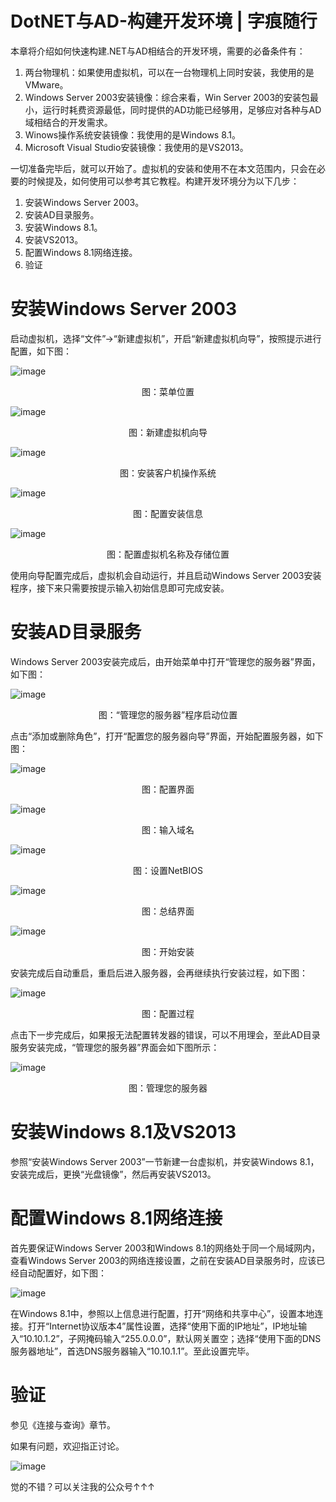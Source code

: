 # DotNET与AD-构建开发环境 | 字痕随行

本章将介绍如何快速构建.NET与AD相结合的开发环境，需要的必备条件有：

1. 两台物理机：如果使用虚拟机，可以在一台物理机上同时安装，我使用的是VMware。
2. Windows Server 2003安装镜像：综合来看，Win Server 2003的安装包最小，运行时耗费资源最低，同时提供的AD功能已经够用，足够应对各种与AD域相结合的开发需求。
3. Winows操作系统安装镜像：我使用的是Windows 8.1。
4. Microsoft Visual Studio安装镜像：我使用的是VS2013。

一切准备完毕后，就可以开始了。虚拟机的安装和使用不在本文范围内，只会在必要的时候提及，如何使用可以参考其它教程。构建开发环境分为以下几步：

1. 安装Windows Server 2003。
2. 安装AD目录服务。
3. 安装Windows 8.1。
4. 安装VS2013。
5. 配置Windows 8.1网络连接。
6. 验证

# 安装Windows Server 2003

启动虚拟机，选择“文件”->“新建虚拟机”，开启“新建虚拟机向导”，按照提示进行配置，如下图：

![image](../../images/DotNET与AD-构建开发环境/5436e843-786e-43ae-9d25-3309862fe0bf.png)

<center>图：菜单位置</center>

![image](../../images/DotNET与AD-构建开发环境/e6537b94-85b3-4913-8ac6-39f449c6fdd5.png)

<center>图：新建虚拟机向导</center>

![image](../../images/DotNET与AD-构建开发环境/03469b6d-66b4-421a-87c4-44c1933d95ce.png)

<center>图：安装客户机操作系统</center>

![image](../../images/DotNET与AD-构建开发环境/7e047b48-28a6-4d7d-ac27-a6bc148b5f30.png)

<center>图：配置安装信息</center>

![image](../../images/DotNET与AD-构建开发环境/46086aeb-718c-4d56-8cbc-7d7da3d49057.png)

<center>图：配置虚拟机名称及存储位置</center>

使用向导配置完成后，虚拟机会自动运行，并且启动Windows Server 2003安装程序，接下来只需要按提示输入初始信息即可完成安装。

# 安装AD目录服务

Windows Server 2003安装完成后，由开始菜单中打开“管理您的服务器”界面，如下图：

![image](../../images/DotNET与AD-构建开发环境/22cd3a92-3963-48bf-99af-9ad3c8c02f5d.png)

<center>图：“管理您的服务器”程序启动位置</center>

点击“添加或删除角色”，打开“配置您的服务器向导”界面，开始配置服务器，如下图：

![image](../../images/DotNET与AD-构建开发环境/4f1d0d29-a096-4525-8171-0c54f2d6cf9c.png)

<center>图：配置界面</center>

![image](../../images/DotNET与AD-构建开发环境/fbf33057-ce63-4e7b-813f-da7ff96074ed.png)

<center>图：输入域名</center>

![image](../../images/DotNET与AD-构建开发环境/13f683e3-3fcd-4d3b-8d63-d2ddac400665.png)

<center>图：设置NetBIOS</center>

![image](../../images/DotNET与AD-构建开发环境/b0348787-36b2-4698-bba4-71237a878948.png)

<center>图：总结界面</center>

![image](../../images/DotNET与AD-构建开发环境/ef98e8fd-221f-4688-9522-836183313b26.png)

<center>图：开始安装</center>

安装完成后自动重启，重启后进入服务器，会再继续执行安装过程，如下图：

![image](../../images/DotNET与AD-构建开发环境/65a5614e-397b-4275-80a8-8ce4f1161f5b.png)

<center>图：配置过程</center>

点击下一步完成后，如果报无法配置转发器的错误，可以不用理会，至此AD目录服务安装完成，“管理您的服务器”界面会如下图所示：

![image](../../images/DotNET与AD-构建开发环境/a6d55f10-70f8-4129-ab2a-043e9b00fc8c.png)

<center>图：管理您的服务器</center>

# 安装Windows 8.1及VS2013

参照“安装Windows Server 2003”一节新建一台虚拟机，并安装Windows 8.1，安装完成后，更换“光盘镜像”，然后再安装VS2013。

# 配置Windows 8.1网络连接

首先要保证Windows Server 2003和Windows 8.1的网络处于同一个局域网内，查看Windows Server 2003的网络连接设置，之前在安装AD目录服务时，应该已经自动配置好，如下图：

![image](../../images/DotNET与AD-构建开发环境/50fdbe31-4c0c-41d6-b323-31ba75167ba6.png)

在Windows 8.1中，参照以上信息进行配置，打开“网络和共享中心”，设置本地连接。打开“Internet协议版本4”属性设置，选择“使用下面的IP地址”，IP地址输入“10.10.1.2”，子网掩码输入“255.0.0.0”，默认网关置空；选择“使用下面的DNS服务器地址”，首选DNS服务器输入“10.10.1.1”。至此设置完毕。

# 验证

参见《连接与查询》章节。

如果有问题，欢迎指正讨论。

![image](../../images/公众号.jpg)

觉的不错？可以关注我的公众号↑↑↑
